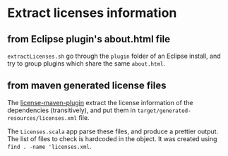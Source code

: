 # Extract licenses information

## from Eclipse plugin's about.html file

`extractLicenses.sh` go through the `plugin` folder of an Eclipse install, and try to group plugins which share the same `about.html`.

## from maven generated license files

The [license-maven-plugin](http://mojo.codehaus.org/license-maven-plugin/examples/example-download-licenses.html) extract the license information of the dependencies (transitively), and put them in `target/generated-resources/licenses.xml` file.

The `Licenses.scala` app parse these files, and produce a prettier output. The list of files to check is hardcoded in the object. It was created using `find . -name 'licenses.xml`.

